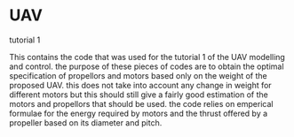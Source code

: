 # UAV
tutorial 1

This contains the code that was used for the tutorial 1 of the UAV modelling and control. the purpose of these pieces of codes are to obtain the optimal specification of
propellors and motors based only on the weight of the proposed UAV. this does not take into account any change in weight for different motors but this should still give a
fairly good estimation of the motors and propellors that should be used. 
the code relies on emperical formulae for the energy required by motors and the thrust offered by a propeller based on its diameter and pitch.


